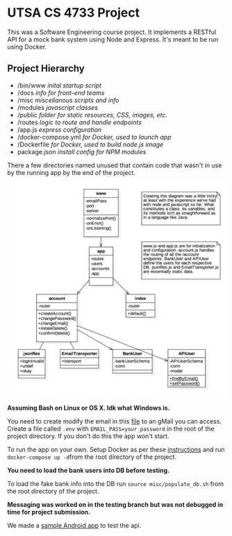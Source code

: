 # UTSA CS 4733 Project

This was a Software Engineering course project. It implements a RESTful API for a mock bank system using Node and Express. It's meant to be run using Docker.

## Project Hierarchy
- /bin/www *inital startup script*
- /docs *info for front-end teams*
- /misc *miscellanous scripts and info*
- /modules *javascript classes*
- /public *folder for static resources, CSS, images, etc.*
- /routes *logic to route and handle endpoints*
- /app.js *express configuration*
- /docker-compose.yml *for Docker, used to launch app*
- /Dockerfile *for Docker, used to build node.js image*
- package.json *install config for NPM modules*

There a few directories named unused that contain code that wasn't in use by
the running app by the end of the project.

![UML class diagram](misc/uml_class_diagram.png)

**Assuming Bash on Linux or OS X. Idk what Windows is.**

You need to create modify the email in this
[file](modules/emailTransporter.js)
to an gMail you can access. Create a file called `.env` with
`EMAIL_PASS=your_password` in the root of the project directory. If you don't do
this the app won't start.

To run the app on your own. Setup Docker as per these
[instructions](misc/setup.md)
and run `docker-compose up -d`from the root directory of the project.

**You need to load the bank users into DB before testing.**

To load the fake bank info into the DB run `source misc/populate_db.sh` from
the root directory of the project.

**Messaging was worked on in the testing branch but was not debugged in time
for project submission.**

We made a
[sample Android app]( https://github.com/mirzasohailbaig/Android-Rest-FrontEnd-CS4773)
to test the api.
